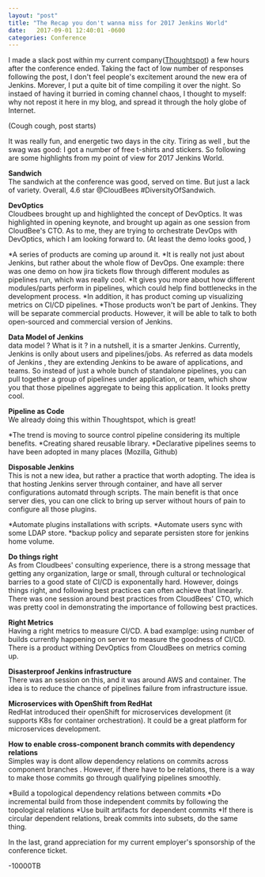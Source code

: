 ```yaml
---
layout: "post"
title: "The Recap you don't wanna miss for 2017 Jenkins World"
date:   2017-09-01 12:40:01 -0600
categories: Conference
---
```

  
I made a slack post within my current company(<a href="http://www.thoughtspot.com">Thoughtspot</a>) a few hours after the conference ended. Taking the fact of low number of responses following the post, I don't feel people's excitement around the new era of Jenkins. Morever, I put a quite bit of time compiling it over the night. So instaed of having it burried in coming channel chaos, I thought to myself: why not repost it here in my blog, and spread it through the holy globe of Internet.

(Cough cough, post starts)

It was really fun, and energetic two days in the city. Tiring as well , but the swag was good: I got a number of free t-shirts and stickers. So following are some highlights from my point of view for 2017 Jenkins World.

<strong>Sandwich</strong><br>
The sandwich at the conference was good, served on time. But just a lack of variety. Overall, 4.6 star @CloudBees #DiversityOfSandwich.

<strong>DevOptics</strong><br>
Cloudbees brought up and highlighted the concept of DevOptics. It was highlighted in opening keynote, and brought up again as one session from CloudBee's CTO. As to me, they are trying to orchestrate DevOps with DevOptics, which I am looking forward to. (At least the demo looks good, )

*A series of products are coming up around it.
*It is really not just about Jenkins, but rather about the whole flow of DevOps. One example: there was one demo on how jira tickets flow through different modules as pipelines run, which was really cool.
*It gives you more about how different modules/parts perform in pipelines, which could help find bottlenecks in the development process.
*In addition, it has product coming up visualizing metrics on CI/CD pipelines.
*Those products won't be part of Jenkins. They will be separate commercial products. However, it will be able to talk to both open-sourced and commercial version of Jenkins.

<strong>Data Model of Jenkins</strong><br>
data model ? What is it ? in a nutshell, it is a smarter Jenkins. Currently, Jenkins is onlly about users and pipelines/jobs. As referred as data models of Jenkins , they are extending Jenkins to be aware of applications, and teams. So instead of just a whole bunch of standalone pipelines, you can pull together a group of pipelines under application, or team, which show you that those pipelines aggregate to being this application. It looks pretty cool.

<strong>Pipeline as Code</strong><br>
We already doing this within Thoughtspot, which is great!

*The trend is moving to source control pipeline considering its multiple benefits.
*Creating shared reusable library.
*Declarative pipelines seems to have been adopted in many places (Mozilla, Github)

<strong>Disposable Jenkins</strong><br>
This is not a new idea, but rather a practice that worth adopting. The idea is that hosting Jenkins server through container, and have all server configurations automatd through scripts. The main benefit is that once server dies, you can one click to bring up server without hours of pain to configure all those plugins.

*Automate plugins installations with scripts.
*Automate users sync with some LDAP store.
*backup policy and separate persisten store for jenkins home volume.

<strong>Do things right</strong><br>
As from Cloudbees' consulting experience, there is a strong message that getting any organization, large or small, through cultural or technological barries to a good state of CI/CD is exponentally hard. However, doings things right, and following best practices can often achieve that linearly. There was one session around best practices from CloudBees' CTO, which was pretty cool in demonstrating the importance of following best practices.

<strong>Right Metrics</strong><br>
Having a right metrics to measure CI/CD. A bad examplge: using number of builds currently happening on server to measure the goodness of CI/CD. There is a product withing DevOptics from CloudBees on metrics coming up.

<strong>Disasterproof Jenkins infrastructure</strong><br>
There was an session on this, and it was around AWS and container. The idea is to reduce the chance of pipelines failure from infrastructure issue.

<strong>Microservices with OpenShift from RedHat</strong><br>
RedHat introduced their openShift for microservices development (it supports K8s for container orchestration). It could be a great platform for microservices development.

<strong>How to enable cross-component branch commits with dependency relations</strong><br>
Simples way is dont allow dependency relations on commits across component branches . However, if there have to be relations, there is a way to make those commits go through qualifying pipelines smoothly.

*Build a topological dependency relations between commits
*Do incremental build from those independent commits by following the topological relations
*Use built artifacts for dependent commits
*If there is circular dependent relations, break commits into subsets, do the same thing.

In the last, grand appreciation for my current employer's sponsorship of the conference ticket. 

-10000TB
